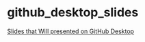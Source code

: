 # github_desktop_slides
[Slides that Will presented on GitHub Desktop](https://github.com/ohub-floss-atl/github_desktop_slides/blob/master/Why%20GitHub%20Desktop.pdf)
